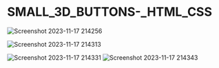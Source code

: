 # SMALL_3D_BUTTONS-_HTML_CSS
![Screenshot 2023-11-17 214256](https://github.com/Narayan-Thakare/SMALL_3D_BUTTONS-_HTML_CSS/assets/113063658/49b9ac38-6d1f-4310-b810-e86be2a7ed66)

![Screenshot 2023-11-17 214313](https://github.com/Narayan-Thakare/SMALL_3D_BUTTONS-_HTML_CSS/assets/113063658/670cc5ea-1295-4314-b5f1-bac4d55da870)

![Screenshot 2023-11-17 214331](https://github.com/Narayan-Thakare/SMALL_3D_BUTTONS-_HTML_CSS/assets/113063658/3d5dd9c1-05a4-4ecf-89d6-30d795f82301)
![Screenshot 2023-11-17 214343](https://github.com/Narayan-Thakare/SMALL_3D_BUTTONS-_HTML_CSS/assets/113063658/ad6a526b-1a53-4131-896e-65dc76e69ca6)
